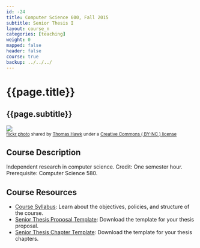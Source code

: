 ```yaml
---
id: -24
title: Computer Science 600, Fall 2015
subtitle: Senior Thesis I
layout: course_n
categories: [teaching]
weight: 0
mapped: false
header: false
course: true
backup: ../../../
---
```


# {{page.title}}

## {{page.subtitle}}

<a title="Innovation" href="http://flickr.com/photos/thomashawk/185472365"><img class="img-responsive-tight" src="http://farm1.static.flickr.com/1/185472365_7ae7f2303b_z.jpg" /></a><br /><small><a title="Innovation" href="http://flickr.com/photos/thomashawk/185472365">flickr photo</a> shared by <a href="http://flickr.com/people/thomashawk">Thomas Hawk</a> under a <a href="http://creativecommons.org/licenses/by-nc/2.0/">Creative Commons ( BY-NC ) license</a> </small>

## Course Description

Independent research in computer science. Credit: One semester hour. Prerequisite: Computer Science 580.

## Course Resources

<ul class="fa-ul">

<li><i class="fa-li fa fa-arrow-right"></i><a href="{{site.baseurl}}teaching/cs600F2015/provide/syllabus/cs600Fall2015_syllabus.pdf"
class="major">Course Syllabus</a>: Learn about the objectives, policies, and structure of the course.

<li><i class="fa-li fa fa-arrow-right"></i><a href="{{site.baseurl}}teaching/cs600F2015/provide/template/senior_thesis_proposal_template.zip"
class="major">Senior Thesis Proposal Template</a>: Download the template for your thesis proposal.

<li><i class="fa-li fa fa-arrow-right"></i><a href="{{site.baseurl}}teaching/cs600F2015/provide/template/AllegThesis.zip"
class="major">Senior Thesis Chapter Template</a>: Download the template for your thesis chapters.
</ul>

